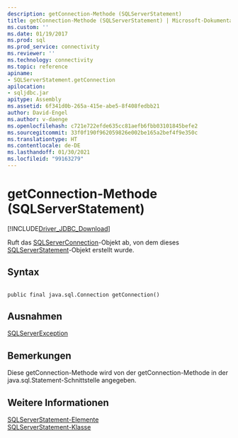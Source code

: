 ```yaml
---
description: getConnection-Methode (SQLServerStatement)
title: getConnection-Methode (SQLServerStatement) | Microsoft-Dokumentation
ms.custom: ''
ms.date: 01/19/2017
ms.prod: sql
ms.prod_service: connectivity
ms.reviewer: ''
ms.technology: connectivity
ms.topic: reference
apiname:
- SQLServerStatement.getConnection
apilocation:
- sqljdbc.jar
apitype: Assembly
ms.assetid: 6f341d0b-265a-415e-abe5-8f408fedbb21
author: David-Engel
ms.author: v-daenge
ms.openlocfilehash: c721e722efde635cc81aefb6fbb03101845befe2
ms.sourcegitcommit: 33f0f190f962059826e002be165a2bef4f9e350c
ms.translationtype: HT
ms.contentlocale: de-DE
ms.lasthandoff: 01/30/2021
ms.locfileid: "99163279"
---
```

# <a name="getconnection-method-sqlserverstatement"></a>getConnection-Methode (SQLServerStatement)
[!INCLUDE[Driver_JDBC_Download](../../../includes/driver_jdbc_download.md)]

  Ruft das [SQLServerConnection](../../../connect/jdbc/reference/sqlserverconnection-class.md)-Objekt ab, von dem dieses [SQLServerStatement](../../../connect/jdbc/reference/sqlserverstatement-class.md)-Objekt erstellt wurde.  
  
## <a name="syntax"></a>Syntax  
  
```  
  
public final java.sql.Connection getConnection()  
```  
  
## <a name="exceptions"></a>Ausnahmen  
 [SQLServerException](../../../connect/jdbc/reference/sqlserverexception-class.md)  
  
## <a name="remarks"></a>Bemerkungen  
 Diese getConnection-Methode wird von der getConnection-Methode in der java.sql.Statement-Schnittstelle angegeben.  
  
## <a name="see-also"></a>Weitere Informationen  
 [SQLServerStatement-Elemente](../../../connect/jdbc/reference/sqlserverstatement-members.md)   
 [SQLServerStatement-Klasse](../../../connect/jdbc/reference/sqlserverstatement-class.md)  
  
  
